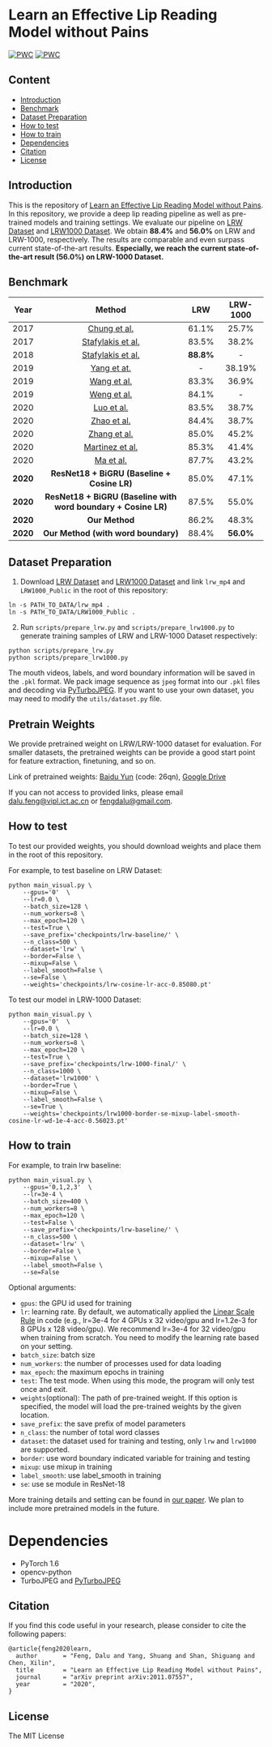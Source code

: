# Learn an Effective Lip Reading Model without Pains

[![PWC](https://img.shields.io/endpoint.svg?url=https://paperswithcode.com/badge/learn-an-effective-lip-reading-model-without/lipreading-on-lrw-1000)](https://paperswithcode.com/sota/lipreading-on-lrw-1000?p=learn-an-effective-lip-reading-model-without)
[![PWC](https://img.shields.io/endpoint.svg?url=https://paperswithcode.com/badge/learn-an-effective-lip-reading-model-without/lipreading-on-lip-reading-in-the-wild)](https://paperswithcode.com/sota/lipreading-on-lip-reading-in-the-wild?p=learn-an-effective-lip-reading-model-without)


## Content

- [Introduction](#Introduction)
- [Benchmark](#Benchmark)
- [Dataset Preparation](#Dataset-Preparation)
- [How to test](#How-to-test)
- [How to train](#How-to-train)
- [Dependencies](#Dependencies)
- [Citation](#Citation)
- [License](#License)


## Introduction

This is the repository of [Learn an Effective Lip Reading Model without Pains](https://arxiv.org/abs/2011.07557). In this repository, we provide a deep lip reading pipeline as well as pre-trained models and training settings. We evaluate our pipeline on [LRW Dataset](http://www.robots.ox.ac.uk/~vgg/data/lip_reading/lrw1.html) and [LRW1000 Dataset](https://vipl.ict.ac.cn/view_database.php?id=14). We obtain **88.4%** and **56.0%** on LRW and LRW-1000, respectively. The results are comparable and even surpass current state-of-the-art results. **Especially, we reach the current state-of-the-art result (56.0%) on LRW-1000 Dataset.**

## Benchmark

| Year |      Method          |   LRW  |     LRW-1000    |
|:----:|:--------------------:|:------:|:---------------:|
|2017|[Chung et al.](https://www.robots.ox.ac.uk/~vgg/publications/2017/Chung17a/chung17a.pdf)   | 61.1%  | 25.7% |
|2017|[Stafylakis et al.](https://arxiv.org/abs/1703.04105)   |83.5% | 38.2% |
|2018|[Stafylakis et al.](https://arxiv.org/abs/1811.01194)   |**88.8%** | - |
|2019|[Yang et at.](https://arxiv.org/abs/1810.06990) | - | 38.19% |
|2019|[Wang et al.](https://bmvc2019.org/wp-content/uploads/papers/1211-paper.pdf)   |83.3% | 36.9% |
|2019|[Weng et al.](https://arxiv.org/abs/1905.02540)   |84.1% | - |
|2020|[Luo et al.](https://arxiv.org/abs/2003.03983)   | 83.5% | 38.7% |
|2020|[Zhao et al.](https://arxiv.org/abs/2003.06439)   |84.4% | 38.7% |
|2020|[Zhang et al.](https://arxiv.org/abs/2003.03206)   |85.0% | 45.2% |
|2020|[Martinez et al.](https://arxiv.org/abs/2001.08702)   |85.3% | 41.4% |
|2020|[Ma et al.](https://arxiv.org/abs/2007.06504)   |87.7% |43.2%|
|**2020**|    **ResNet18 + BiGRU (Baseline + Cosine LR)**  |   85.0%   |     47.1%    |
|**2020**|    **ResNet18 + BiGRU (Baseline with word boundary + Cosine LR)**  |   87.5%   |     55.0%    |
|**2020**|    **Our Method**  |   86.2%   |     48.3%    |
|**2020**|    **Our Method (with word boundary)**  |  88.4%    |     **56.0%**    |


## Dataset Preparation

1. Download [LRW Dataset](http://www.robots.ox.ac.uk/~vgg/data/lip_reading/lrw1.htm) and [LRW1000 Dataset](https://vipl.ict.ac.cn/view_database.php?id=14) and link `lrw_mp4` and `LRW1000_Public` in the root of this repository:

```
ln -s PATH_TO_DATA/lrw_mp4 .
ln -s PATH_TO_DATA/LRW1000_Public .
```

2. Run `scripts/prepare_lrw.py` and `scripts/prepare_lrw1000.py` to generate training samples of LRW and LRW-1000 Dataset respectively:

```
python scripts/prepare_lrw.py
python scripts/prepare_lrw1000.py 
```

The mouth videos, labels, and word boundary information will be saved in the `.pkl` format. We pack image sequence as `jpeg` format into our `.pkl` files and decoding via [PyTurboJPEG](https://github.com/lilohuang/PyTurboJPEG). If you want to use your own dataset, you may need to modify the `utils/dataset.py` file.

## Pretrain Weights

We provide pretrained weight on LRW/LRW-1000 dataset for evaluation. For smaller datasets, the pretrained weights can be provide a good start point for feature extraction, finetuning, and so on.

Link of pretrained weights: [Baidu Yun](https://pan.baidu.com/s/1-bLDBdlAkcpQP7-6942rag) (code: 26qn), [Google Drive](https://drive.google.com/drive/folders/13qSCBRvlsw7aof3EfQdRGuPbnV4ljrp4?usp=sharing)

If you can not access to provided links, please email dalu.feng@vipl.ict.ac.cn or fengdalu@gmail.com.

## How to test

To test our provided weights, you should download weights and place them in the root of this repository. 

For example, to test baseline on LRW Dataset: 

```
python main_visual.py \
    --gpus='0'  \
    --lr=0.0 \
    --batch_size=128 \
    --num_workers=8 \
    --max_epoch=120 \
    --test=True \
    --save_prefix='checkpoints/lrw-baseline/' \
    --n_class=500 \
    --dataset='lrw' \
    --border=False \
    --mixup=False \
    --label_smooth=False \
    --se=False \
    --weights='checkpoints/lrw-cosine-lr-acc-0.85080.pt'
```

To test our model in LRW-1000 Dataset: 

```
python main_visual.py \
    --gpus='0'  \
    --lr=0.0 \
    --batch_size=128 \
    --num_workers=8 \
    --max_epoch=120 \
    --test=True \
    --save_prefix='checkpoints/lrw-1000-final/' \
    --n_class=1000 \
    --dataset='lrw1000' \
    --border=True \
    --mixup=False \
    --label_smooth=False \
    --se=True \
    --weights='checkpoints/lrw1000-border-se-mixup-label-smooth-cosine-lr-wd-1e-4-acc-0.56023.pt'
```

## How to train

For example, to train lrw baseline:

```
python main_visual.py \
    --gpus='0,1,2,3'  \
    --lr=3e-4 \
    --batch_size=400 \
    --num_workers=8 \
    --max_epoch=120 \
    --test=False \
    --save_prefix='checkpoints/lrw-baseline/' \
    --n_class=500 \
    --dataset='lrw' \
    --border=False \
    --mixup=False \
    --label_smooth=False \
    --se=False  
```

Optional arguments:

- `gpus`: the GPU id used for training
- `lr`: learning rate. By default, we automatically applied the [Linear Scale Rule](https://arxiv.org/abs/1706.02677) in code (e.g., lr=3e-4 for 4 GPUs x 32 video/gpu and lr=1.2e-3 for 8 GPUs x 128 video/gpu). We recommend lr=3e-4 for 32 video/gpu when training from scratch. You need to modify the learning rate based on your setting.
- `batch_size`: batch size
- `num_workers`: the number of processes used for data loading
- `max_epoch`: the maximum epochs in training
- `test`: The test mode. When using this mode, the program will only test once and exit.
- `weights`(optional): The path of pre-trained weight. If this option is specified, the model will load the pre-trained weights by the given location.
- `save_prefix`: the save prefix of model parameters
- `n_class`: the number of total word classes
- `dataset`: the dataset used for training and testing, only `lrw` and `lrw1000` are supported.
- `border`:  use word boundary indicated variable for training and testing
- `mixup`: use mixup in training
- `label_smooth`: use label_smooth in training
- `se`: use se module in ResNet-18

More training details and setting can be found in [our paper](https://arxiv.org/abs/2011.07557). We plan to include more pretrained models in the future.

# Dependencies

- PyTorch 1.6
- opencv-python
- TurboJPEG and [PyTurboJPEG](https://github.com/lilohuang/PyTurboJPEG)

## Citation

If you find this code useful in your research, please consider to cite the following papers:

```
@article{feng2020learn,
  author       = "Feng, Dalu and Yang, Shuang and Shan, Shiguang and Chen, Xilin",
  title        = "Learn an Effective Lip Reading Model without Pains",
  journal      = "arXiv preprint arXiv:2011.07557",
  year         = "2020",
}
```


## License

The MIT License
